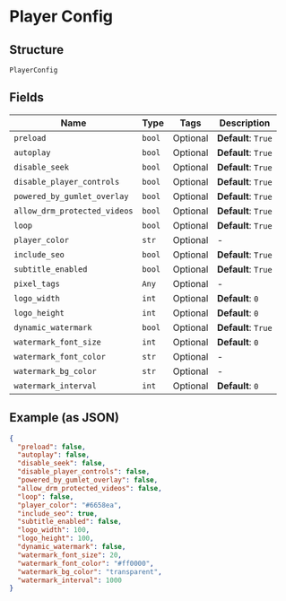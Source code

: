 
# Player Config

## Structure

`PlayerConfig`

## Fields

| Name | Type | Tags | Description |
|  --- | --- | --- | --- |
| `preload` | `bool` | Optional | **Default**: `True` |
| `autoplay` | `bool` | Optional | **Default**: `True` |
| `disable_seek` | `bool` | Optional | **Default**: `True` |
| `disable_player_controls` | `bool` | Optional | **Default**: `True` |
| `powered_by_gumlet_overlay` | `bool` | Optional | **Default**: `True` |
| `allow_drm_protected_videos` | `bool` | Optional | **Default**: `True` |
| `loop` | `bool` | Optional | **Default**: `True` |
| `player_color` | `str` | Optional | - |
| `include_seo` | `bool` | Optional | **Default**: `True` |
| `subtitle_enabled` | `bool` | Optional | **Default**: `True` |
| `pixel_tags` | `Any` | Optional | - |
| `logo_width` | `int` | Optional | **Default**: `0` |
| `logo_height` | `int` | Optional | **Default**: `0` |
| `dynamic_watermark` | `bool` | Optional | **Default**: `True` |
| `watermark_font_size` | `int` | Optional | **Default**: `0` |
| `watermark_font_color` | `str` | Optional | - |
| `watermark_bg_color` | `str` | Optional | - |
| `watermark_interval` | `int` | Optional | **Default**: `0` |

## Example (as JSON)

```json
{
  "preload": false,
  "autoplay": false,
  "disable_seek": false,
  "disable_player_controls": false,
  "powered_by_gumlet_overlay": false,
  "allow_drm_protected_videos": false,
  "loop": false,
  "player_color": "#6658ea",
  "include_seo": true,
  "subtitle_enabled": false,
  "logo_width": 100,
  "logo_height": 100,
  "dynamic_watermark": false,
  "watermark_font_size": 20,
  "watermark_font_color": "#ff0000",
  "watermark_bg_color": "transparent",
  "watermark_interval": 1000
}
```

